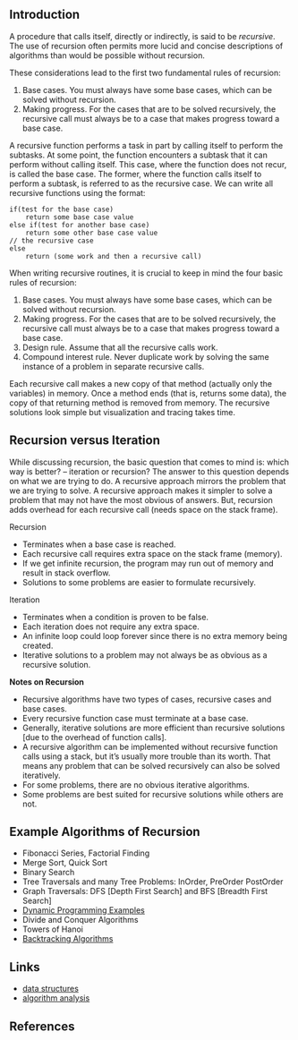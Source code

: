## Introduction

A procedure that calls itself, directly or indirectly, is said to be *recursive*.
The use of recursion often permits more lucid and concise descriptions of algorithms than would be possible without recursion.

These considerations lead to the first two fundamental rules of recursion:

1. Base cases. You must always have some base cases, which can be solved without recursion.
2. Making progress. For the cases that are to be solved recursively, the recursive call must always be to a case that makes progress toward a base case.

A recursive function performs a task in part by calling itself to perform the subtasks.
At some point, the function encounters a subtask that it can perform without calling itself.
This case, where the function does not recur, is called the base case.
The former, where the function calls itself to perform a subtask, is referred to as the recursive case.
We can write all recursive functions using the format:

```
if(test for the base case)
	return some base case value
else if(test for another base case)
	return some other base case value
// the recursive case
else
	return (some work and then a recursive call)
```

When writing recursive routines, it is crucial to keep in mind the four basic rules of recursion:

1. Base cases. You must always have some base cases, which can be solved without recursion.
2. Making progress. For the cases that are to be solved recursively, the recursive call must always be to a case that makes progress toward a base case.
3. Design rule. Assume that all the recursive calls work.
4. Compound interest rule. Never duplicate work by solving the same instance of a problem in separate recursive calls.

Each recursive call makes a new copy of that method (actually only the variables) in memory.
Once a method ends (that is, returns some data), the copy of that returning method is removed from memory.
The recursive solutions look simple but visualization and tracing takes time.

## Recursion versus Iteration

While discussing recursion, the basic question that comes to mind is: which way is better? – iteration or recursion?
The answer to this question depends on what we are trying to do. A recursive approach mirrors the problem that we are trying to solve.
A recursive approach makes it simpler to solve a problem that may not have the most obvious of answers.
But, recursion adds overhead for each recursive call (needs space on the stack frame).

Recursion

* Terminates when a base case is reached.
* Each recursive call requires extra space on the stack frame (memory).
* If we get infinite recursion, the program may run out of memory and result in stack overflow.
* Solutions to some problems are easier to formulate recursively.

Iteration

* Terminates when a condition is proven to be false.
* Each iteration does not require any extra space.
* An infinite loop could loop forever since there is no extra memory being created.
* Iterative solutions to a problem may not always be as obvious as a recursive solution.

**Notes on Recursion**

* Recursive algorithms have two types of cases, recursive cases and base cases.
* Every recursive function case must terminate at a base case.
* Generally, iterative solutions are more efficient than recursive solutions [due to the overhead of function calls].
* A recursive algorithm can be implemented without recursive function calls using a stack, but it’s usually more trouble than its worth.
  That means any problem that can be solved recursively can also be solved iteratively.
* For some problems, there are no obvious iterative algorithms.
* Some problems are best suited for recursive solutions while others are not.

## Example Algorithms of Recursion

* Fibonacci Series, Factorial Finding
* Merge Sort, Quick Sort
* Binary Search
* Tree Traversals and many Tree Problems: InOrder, PreOrder PostOrder
* Graph Traversals: DFS [Depth First Search] and BFS [Breadth First Search]
* [Dynamic Programming Examples](/docs/CS/Algorithms/DP.md)
* Divide and Conquer Algorithms
* Towers of Hanoi
* [Backtracking Algorithms](/docs/CS/Algorithms/Backtracking.md)

## Links

- [data structures](/docs/CS/Algorithms/Algorithms.md?id=data-structures)
- [algorithm analysis](/docs/CS/Algorithms/Algorithms.md?id=algorithm-analysis)

## References


